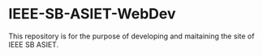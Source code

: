 # IEEE-SB-ASIET-WebDev
This repository is for the purpose of developing and maitaining the site of IEEE SB ASIET.
